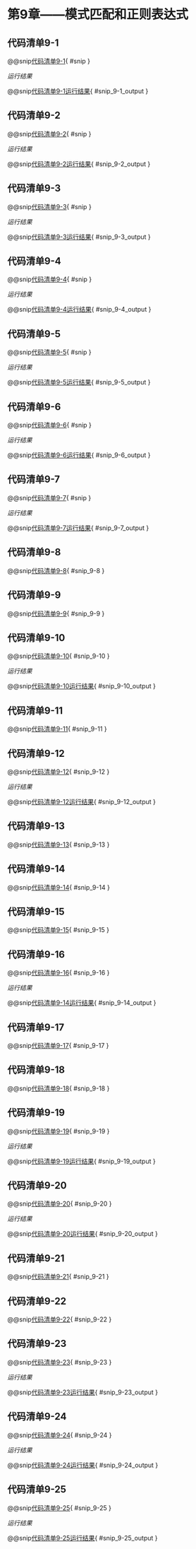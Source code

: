 # 第9章——模式匹配和正则表达式

## 代码清单9-1

@@snip[代码清单9-1](../../main/scala/PatternMatching/MatchLiterals.scala){ #snip }

*运行结果*

@@snip[代码清单9-1运行结果](../../main/scala/PatternMatching/output/MatchLiterals.output){ #snip_9-1_output }

## 代码清单9-2

@@snip[代码清单9-2](../../main/scala/PatternMatching/Wildcard.scala){ #snip }

*运行结果*

@@snip[代码清单9-2运行结果](../../main/scala/PatternMatching/output/Wildcard.output){ #snip_9-2_output }

## 代码清单9-3

@@snip[代码清单9-3](../../main/scala/PatternMatching/MatchTuples.scala){ #snip }

*运行结果*

@@snip[代码清单9-3运行结果](../../main/scala/PatternMatching/output/MatchTuples.output){ #snip_9-3_output }

## 代码清单9-4

@@snip[代码清单9-4](../../main/scala/PatternMatching/MatchList.scala){ #snip }

*运行结果*

@@snip[代码清单9-4运行结果](../../main/scala/PatternMatching/output/MatchList.output){ #snip_9-4_output }

## 代码清单9-5

@@snip[代码清单9-5](../../main/scala/PatternMatching/MatchTypes.scala){ #snip }

*运行结果*

@@snip[代码清单9-5运行结果](../../main/scala/PatternMatching/output/MatchTypes.output){ #snip_9-5_output }

## 代码清单9-6

@@snip[代码清单9-6](../../main/scala/PatternMatching/MatchWithField.scala){ #snip }

*运行结果*

@@snip[代码清单9-6运行结果](../../main/scala/PatternMatching/output/MatchWithField.output){ #snip_9-6_output }

## 代码清单9-7

@@snip[代码清单9-7](../../main/scala/PatternMatching/MatchWithValsOK.scala){ #snip }

*运行结果*

@@snip[代码清单9-7运行结果](../../main/scala/PatternMatching/output/MatchWithValsOK.output){ #snip_9-7_output }

## 代码清单9-8

@@snip[代码清单9-8](../../main/scala/PatternMatching/TradeStock.scala){ #snip_9-8 }

## 代码清单9-9

@@snip[代码清单9-9](../../main/scala/PatternMatching/TradeStock.scala){ #snip_9-9 }

## 代码清单9-10

@@snip[代码清单9-10](../../main/scala/PatternMatching/TradeStock.scala){ #snip_9-10 }

*运行结果*

@@snip[代码清单9-10运行结果](../../main/scala/PatternMatching/output/TradeStock.output){ #snip_9-10_output }

## 代码清单9-11

@@snip[代码清单9-11](../../main/scala/PatternMatching/ThingsAcceptor.scala){ #snip_9-11 }

## 代码清单9-12

@@snip[代码清单9-12](../../main/scala/PatternMatching/ThingsAcceptor.scala){ #snip_9-12 }

*运行结果*

@@snip[代码清单9-12运行结果](../../main/scala/PatternMatching/output/ThingsAcceptor.output){ #snip_9-12_output }

## 代码清单9-13

@@snip[代码清单9-13](../../main/scala/PatternMatching/ThingsAcceptor2.scala){ #snip_9-13 }

## 代码清单9-14

@@snip[代码清单9-14](../../main/scala/PatternMatching/Extractor1.scala){ #snip_9-14 }

## 代码清单9-15

@@snip[代码清单9-15](../../main/scala/PatternMatching/Extractor1.scala){ #snip_9-15 }

## 代码清单9-16

@@snip[代码清单9-16](../../main/scala/PatternMatching/Extractor1.scala){ #snip_9-16 }

*运行结果*

@@snip[代码清单9-14运行结果](../../main/scala/PatternMatching/output/Extractor1.output){ #snip_9-14_output }

## 代码清单9-17

@@snip[代码清单9-17](../../main/scala/PatternMatching/Extractor.scala){ #snip_9-17 }

## 代码清单9-18

@@snip[代码清单9-18](../../main/scala/PatternMatching/Extractor.scala){ #snip_9-18 }

## 代码清单9-19

@@snip[代码清单9-19](../../main/scala/PatternMatching/Extractor.scala){ #snip_9-19 }

*运行结果*

@@snip[代码清单9-19运行结果](../../main/scala/PatternMatching/output/Extractor.output){ #snip_9-19_output }

## 代码清单9-20

@@snip[代码清单9-20](../../main/scala/PatternMatching/Extractor2.scala){ #snip_9-20 }

*运行结果*

@@snip[代码清单9-20运行结果](../../main/scala/PatternMatching/output/Extractor2.output){ #snip_9-20_output }

## 代码清单9-21

@@snip[代码清单9-21](../../main/scala/PatternMatching/RegularExpr.scala){ #snip_9-21 }

## 代码清单9-22

@@snip[代码清单9-22](../../main/scala/PatternMatching/RegularExpr.scala){ #snip_9-22 }

## 代码清单9-23

@@snip[代码清单9-23](../../main/scala/PatternMatching/RegularExpr.scala){ #snip_9-23 }

*运行结果*

@@snip[代码清单9-23运行结果](../../main/scala/PatternMatching/output/RegularExpr.output){ #snip_9-23_output }

## 代码清单9-24

@@snip[代码清单9-24](../../main/scala/PatternMatching/MatchUsingRegex.scala){ #snip_9-24 }

*运行结果*

@@snip[代码清单9-24运行结果](../../main/scala/PatternMatching/output/MatchUsingRegex.output){ #snip_9-24_output }

## 代码清单9-25

@@snip[代码清单9-25](../../main/scala/PatternMatching/MatchUsingRegex2.scala){ #snip_9-25 }

*运行结果*

@@snip[代码清单9-25运行结果](../../main/scala/PatternMatching/output/MatchUsingRegex2.output){ #snip_9-25_output }